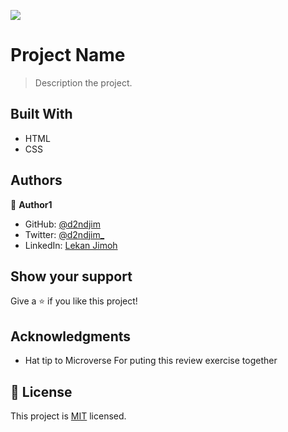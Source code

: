 ![](https://img.shields.io/badge/Microverse-blueviolet)

# Project Name

> Description the project.


## Built With

- HTML
- CSS

## Authors

👤 **Author1**

- GitHub: [@d2ndjim](https://github.com/d2ndjim)
- Twitter: [@d2ndjim_](https://twitter.com/@d2ndjim_)
- LinkedIn: [Lekan Jimoh](https://linkedin.com/in/lekanj)

## Show your support

Give a ⭐️ if you like this project!

## Acknowledgments

- Hat tip to Microverse For puting this review exercise together

## 📝 License

This project is [MIT](./MIT.md) licensed.
